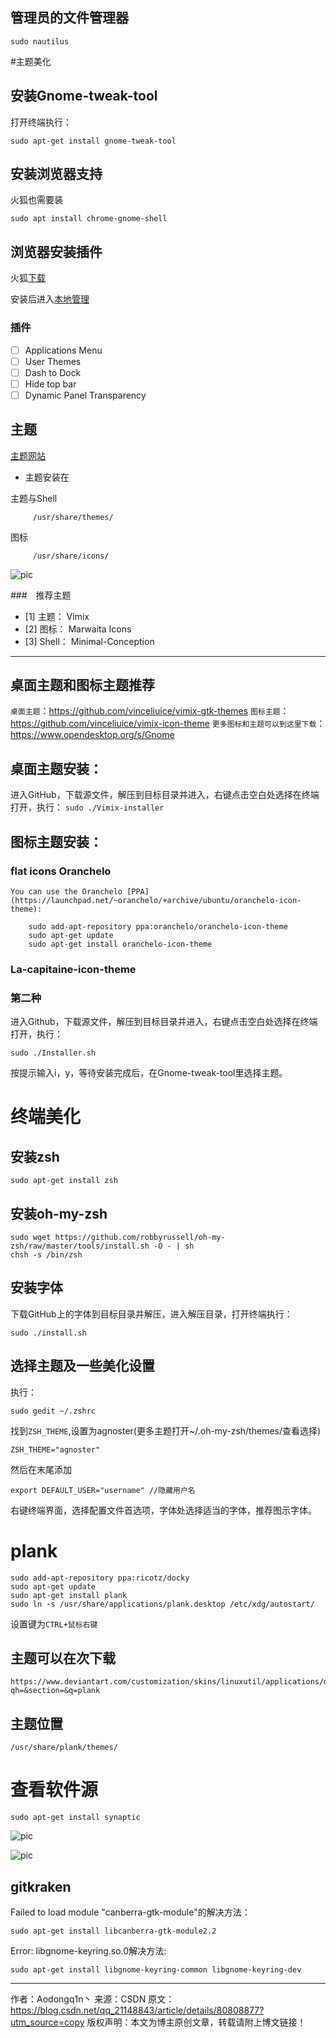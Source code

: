## 管理员的文件管理器
```
sudo nautilus
```

#主题美化


## 安装Gnome-tweak-tool
打开终端执行：
```
sudo apt-get install gnome-tweak-tool
```
## 安装浏览器支持
火狐也需要装
```
sudo apt install chrome-gnome-shell
```

## 浏览器安装插件
火狐[下载](https://addons.mozilla.org/zh-CN/firefox/addon/gnome-shell-integration/?src=search)

安装后进入[本地管理](https://extensions.gnome.org/local/)

### 插件

- [ ] Applications Menu
- [ ] User Themes
- [ ] Dash to Dock
- [ ] Hide top bar
- [ ] Dynamic Panel Transparency

## 主题
[主题网站](https://www.gnome-look.org/)

* 主题安装在

主题与Shell

         /usr/share/themes/ 
图标

         /usr/share/icons/

![pic](./0pic/5bbd5515ab64416d9a001bfd.png)

###　推荐主题

- [1] 主题： Vimix
- [2] 图标： Marwaita Icons
- [3] Shell： Minimal-Conception


----------


## 桌面主题和图标主题推荐
`桌面主题`：https://github.com/vinceliuice/vimix-gtk-themes
`图标主题`：https://github.com/vinceliuice/vimix-icon-theme
`更多图标和主题可以到这里下载`：https://www.opendesktop.org/s/Gnome


## 桌面主题安装：
进入GitHub，下载源文件，解压到目标目录并进入，右键点击空白处选择在终端打开，执行：
``
sudo ./Vimix-installer
``





## 图标主题安装：
### flat icons Oranchelo 
```
You can use the Oranchelo [PPA](https://launchpad.net/~oranchelo/+archive/ubuntu/oranchelo-icon-theme):

    sudo add-apt-repository ppa:oranchelo/oranchelo-icon-theme
    sudo apt-get update
    sudo apt-get install oranchelo-icon-theme
```

### La-capitaine-icon-theme

### 第二种
进入Github，下载源文件，解压到目标目录并进入，右键点击空白处选择在终端打开，执行：
```
sudo ./Installer.sh
```
按提示输入i，y，等待安装完成后，在Gnome-tweak-tool里选择主题。
# 终端美化
## 安装zsh
```
sudo apt-get install zsh
```
## 安装oh-my-zsh

```
sudo wget https://github.com/robbyrussell/oh-my-zsh/raw/master/tools/install.sh -O - | sh
chsh -s /bin/zsh
```

## 安装字体
下载GitHub上的字体到目标目录并解压，进入解压目录，打开终端执行：
```
sudo ./install.sh
```
## 选择主题及一些美化设置
执行：
```
sudo gedit ~/.zshrc
```
找到`ZSH_THEME`,设置为agnoster(更多主题打开~/.oh-my-zsh/themes/查看选择)
```
ZSH_THEME="agnoster"
```
然后在末尾添加
```
export DEFAULT_USER="username" //隐藏用户名
```
右键终端界面，选择配置文件首选项，字体处选择适当的字体，推荐图示字体。

# plank
```
sudo add-apt-repository ppa:ricotz/docky 
sudo apt-get update 
sudo apt-get install plank
sudo ln -s /usr/share/applications/plank.desktop /etc/xdg/autostart/
```
设置键为`CTRL+鼠标右键`
## 主题可以在次下载
```
https://www.deviantart.com/customization/skins/linuxutil/applications/docks/?qh=&section=&q=plank
```
## 主题位置
```
/usr/share/plank/themes/    
```
# 查看软件源
```
sudo apt-get install synaptic
```
![pic](./0pic/5bbd6676ab64416d9a00231b.png)

![pic](./0pic/5bbd5515ab64416d9a001bfa.png)

## gitkraken

Failed to load module "canberra-gtk-module"的解决方法：  
```
sudo apt-get install libcanberra-gtk-module2.2
```
Error: libgnome-keyring.so.0解决方法:     
```
sudo apt-get install libgnome-keyring-common libgnome-keyring-dev 
```

---------------------
作者：Aodongq1n丶 
来源：CSDN 
原文：https://blog.csdn.net/qq_21148843/article/details/80808877?utm_source=copy 
版权声明：本文为博主原创文章，转载请附上博文链接！
```
